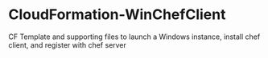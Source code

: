 # CloudFormation-WinChefClient
CF Template and supporting files to launch a Windows instance, install chef client, and register with chef server
